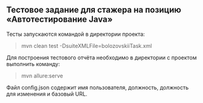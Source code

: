 Тестовое задание для стажера на позицию «Автотестирование Java»
------
Тесты запускаются командой в директории проекта:
>mvn clean test -DsuiteXMLFile=bolozovskiiTask.xml
>  
Для построения тестового отчёта необходимо в директории с проектом выполнить команду:
>mvn allure:serve
>
Файл config.json содержит имя пользователя, должность, должность для изменения и базовый URL.
